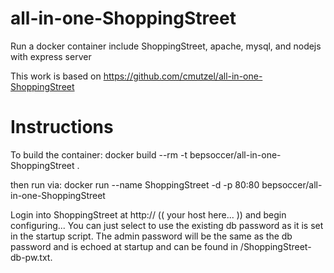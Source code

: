 # all-in-one-ShoppingStreet

Run a docker container include ShoppingStreet, apache, mysql, and nodejs with express server

This work is based on https://github.com/cmutzel/all-in-one-ShoppingStreet

# Instructions

To build the container:
docker build --rm -t bepsoccer/all-in-one-ShoppingStreet .

then run via: 
docker run --name ShoppingStreet -d -p 80:80 bepsoccer/all-in-one-ShoppingStreet

Login into ShoppingStreet at http:// (( your host here... )) and begin configuring...  You can just select to use the existing db password as it is set in the startup script.  The admin password will be the same as the db password and is echoed at startup and can be found in /ShoppingStreet-db-pw.txt.